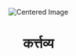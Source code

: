 
<p align="center">
  <img src="https://github.com/user-attachments/assets/10a9ef4a-5433-4515-899c-6710b32fed0a" alt="Centered Image">
</p>
<h1 align="center">कर्त्तव्य

 
